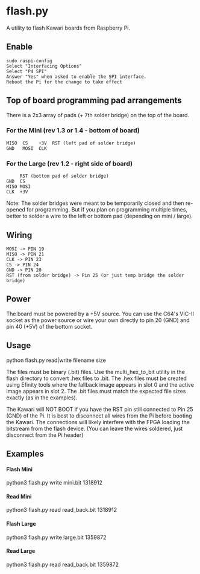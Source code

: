 # flash.py

A utility to flash Kawari boards from Raspberry Pi.

## Enable

    sudo raspi-config
    Select "Interfacing Options"
    Select "P4 SPI"
    Answer "Yes" when asked to enable the SPI interface.
    Reboot the Pi for the change to take effect

## Top of board programming pad arrangements

There is a 2x3 array of pads (+ 7th solder bridge) on the top of the board.

### For the Mini (rev 1.3 or 1.4 - bottom of board)

    MISO  CS    +3V  RST (left pad of solder bridge)
    GND   MOSI  CLK

### For the Large (rev 1.2 - right side of board)

         RST (bottom pad of solder bridge)
    GND  CS
    MISO MOSI
    CLK  +3V

Note: The solder bridges were meant to be temporarily closed and then re-opened for programming.  But if you plan on programming multiple times, better to solder a wire to the left or bottom pad (depending on mini / large).

## Wiring

    MOSI -> PIN 19
    MISO -> PIN 21
    CLK -> PIN 23
    CS -> PIN 24
    GND -> PIN 20
    RST (from solder bridge) -> Pin 25 (or just temp bridge the solder bridge)

## Power

The board must be powered by a +5V source.  You can use the C64's VIC-II socket as the power source or wire your own directly to pin 20 (GND) and pin 40 (+5V) of the bottom socket.

## Usage

   python flash.py read|write filename size

The files must be binary (.bit) files. Use the multi_hex_to_bit utility in the flash directory to convert .hex files to .bit.  The .hex files must be created using Efinity tools where the fallback image appears in slot 0 and the active image appears in slot 2.  The .bit files must match the expected file sizes exactly (as in the examples).

The Kawari will NOT BOOT if you have the RST pin still connected to Pin 25 (GND) of the Pi.  It is best to disconnect all wires from the Pi before booting the Kawari.  The connections will likely interfere with the FPGA loading the bitstream from the flash device. (You can leave the wires soldered, just disconnect from the Pi header)

## Examples

#### Flash Mini

   python3 flash.py write mini.bit 1318912

#### Read Mini

   python3 flash.py read read_back.bit 1318912

#### Flash Large

   python3 flash.py write large.bit 1359872

#### Read Large

   python3 flash.py read read_back.bit 1359872
